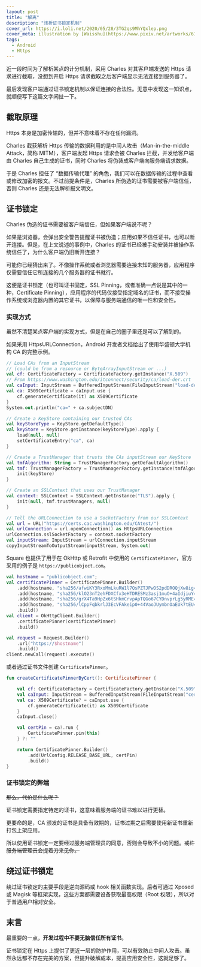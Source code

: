 ```yaml
---
layout: post
title: "解离"
description: "浅析证书锁定机制"
cover_url: https://i.loli.net/2020/05/28/3TG2qs9MhYQxlep.png
cover_meta: illustration by [Waisshu](https://www.pixiv.net/artworks/61298977)
tags: 
  - Android
  - Https
---
```


近一段时间为了解析某点的计分机制，采用 Charles 对其客户端发送的 Https 请求进行截取，没想到开启 Https 请求截取之后客户端显示无法连接到服务器了。

最后发现客户端通过证书锁定机制以保证连接的合法性。无意中发现这一知识点，就顺便写下这篇文字闲扯一下。

## 截取原理

Https 本身是加密传输的，但并不意味着不存在任何漏洞。

Charles 截获解析 Https 传输的数据利用的是中间人攻击（Man-in-the-middle Attack，简称 MITM），客户端发起 Https 请求会被 Charles 拦截，并发给客户端由 Charles 自己生成的证书，同时 Charles 将伪装成客户端向服务端请求数据。

于是 Charles 担任了 “数据传输代理” 的角色，我们可以在数据传输的过程中查看或修改加密的报文。不过前提条件是，Charles 所伪造的证书需要被客户端信任，否则 Charles 还是无法解析报文明文。

## 证书锁定

Charles 伪造的证书需要被客户端信任，但如果客户端说不呢？

如果是浏览器，会弹出安全警告提醒证书被伪造；应用如果不信任证书，也可以断开连接。但是，在上文说述的事例中，Charles 的证书已经被手动安装并被操作系统信任了，为什么客户端仍旧断开连接？

可能你已经猜出来了。不像操作系统或者浏览器需要连接未知的服务器，应用程序仅需要信任它所连接的几个服务器的证书就行。

这便是证书锁定（也可叫证书固定，SSL Pinning，或者准确一点说是其中的一种，Certificate Pinning），应用程序的代码仅接受指定域名的证书，而不接受操作系统或浏览器内置的其它证书，以保障与服务端通信的唯一性和安全性。

### 实现方式

虽然不清楚某点客户端的实现方式，但是在自己的圈子里还是可以了解到的。

如果采用 HttpsURLConnection，Android 开发者文档给出了使用华盛顿大学机构 CA 的完整示例。

``` kotlin
// Load CAs from an InputStream
// (could be from a resource or ByteArrayInputStream or ...)
val cf: CertificateFactory = CertificateFactory.getInstance("X.509")
// From https://www.washington.edu/itconnect/security/ca/load-der.crt
val caInput: InputStream = BufferedInputStream(FileInputStream("load-der.crt"))
val ca: X509Certificate = caInput.use {
    cf.generateCertificate(it) as X509Certificate
}
System.out.println("ca=" + ca.subjectDN)

// Create a KeyStore containing our trusted CAs
val keyStoreType = KeyStore.getDefaultType()
val keyStore = KeyStore.getInstance(keyStoreType).apply {
    load(null, null)
    setCertificateEntry("ca", ca)
}

// Create a TrustManager that trusts the CAs inputStream our KeyStore
val tmfAlgorithm: String = TrustManagerFactory.getDefaultAlgorithm()
val tmf: TrustManagerFactory = TrustManagerFactory.getInstance(tmfAlgorithm).apply {
    init(keyStore)
}

// Create an SSLContext that uses our TrustManager
val context: SSLContext = SSLContext.getInstance("TLS").apply {
    init(null, tmf.trustManagers, null)
}

// Tell the URLConnection to use a SocketFactory from our SSLContext
val url = URL("https://certs.cac.washington.edu/CAtest/")
val urlConnection = url.openConnection() as HttpsURLConnection
urlConnection.sslSocketFactory = context.socketFactory
val inputStream: InputStream = urlConnection.inputStream
copyInputStreamToOutputStream(inputStream, System.out)
```

Square 也提供了用于在 OkHttp 或 Retrofit 中使用的 `CertificatePinner`，官方采用的例子是 `https://publicobject.com`。

``` kotlin
val hostname = "publicobject.com";
val certificatePinner = CertificatePinner.Builder()
    .add(hostname, "sha256/afwiKY3RxoMmLkuRW1l7QsPZTJPwDS2pdDROQjXw8ig=")
    .add(hostname, "sha256/klO23nT2ehFDXCfx3eHTDRESMz3asj1muO+4aIdjiuY=")
    .add(hostname, "sha256/grX4Ta9HpZx6tSHkmCrvpApTQGo67CYDnvprLg5yRME=")
    .add(hostname, "sha256/lCppFqbkrlJ3EcVFAkeip0+44VaoJUymbnOaEUk7tEU=")
    .build()
val client = OkHttpClient.Builder()
    .certificatePinner(certificatePinner)
    .build()

val request = Request.Builder()
    .url("https://$hostname")
    .build()
client.newCall(request).execute()
```

或者通过证书文件创建 `CertificatePinner`。

``` kotlin
fun createCertificatePinnerByCert(): CertificatePinner {

    val cf: CertificateFactory = CertificateFactory.getInstance("X.509")
    val caInput: InputStream = BufferedInputStream(FileInputStream("certificate.crt"))
    val ca: X509Certificate? = caInput.use {
        cf.generateCertificate(it) as X509Certificate
    }
    caInput.close()

    val certPin = ca?.run {
        CertificatePinner.pin(this)
    } ?: ""

    return CertificatePinner.Builder()
        .add(UrlConfig.RELEASE_BASE_URL, certPin)
        .build()
}
```

### 证书锁定的弊端

~~那么，代价是什么呢？~~

证书锁定需要指定特定的证书，这意味着服务端的证书难以进行更替。

更要命的是，CA 颁发的证书是具备有效期的，证书过期之后需要使用新证书重新打包上架应用。

所以使用证书锁定一定要经过服务端管理员的同意，否则会导致不小的问题。~~或许服务端管理员会提着刀来见你。~~

## 绕过证书锁定

绕过证书锁定的主要手段是逆向源码或 hook 相关函数实现。后者可通过 Xposed 或 Magisk 等框架实现，这些方案都需要设备获取最高权限（Root 权限），所以对于普通用户相对安全。

## 末言

最重要的一点，**开发过程中不要无脑信任所有证书**。

证书锁定在 Https 上提供了更近一层的防护作用，可以有效防止中间人攻击。虽然永远都不存在完美的方案，但提升破解成本，提高应用安全性，这就足够了。